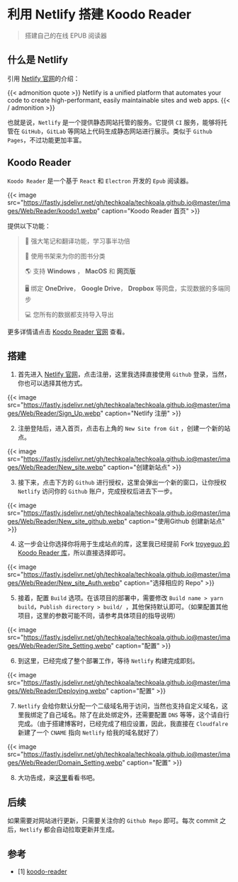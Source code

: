 # 利用 Netlify 搭建 Koodo Reader


> 搭建自己的在线 EPUB 阅读器

<!--more-->

## 什么是 Netlify

引用 [Netlify 官网](https://www.netlify.com/)的介绍：

{{< admonition quote >}}
Netlify is a unified platform that automates your code to create high-performant, easily maintainable sites and web apps.
{{< / admonition >}}

也就是说，`Netlify` 是一个提供静态网站托管的服务。它提供 `CI` 服务，能够将托管在 `GitHub`，`GitLab` 等网站上代码生成静态网站进行展示。类似于 `Github Pages`，不过功能更加丰富。

## Koodo Reader

`Koodo Reader` 是一个基于 `React` 和 `Electron` 开发的 `Epub` 阅读器。

{{< image src="https://fastly.jsdelivr.net/gh/techkoala/techkoala.github.io@master/images/Web/Reader/koodo1.webp" caption="Koodo Reader 首页" >}}

提供以下功能：

> 📝 强大笔记和翻译功能，学习事半功倍
>
> 🚩 使用书架来为你的图书分类
>
> 🌎 支持 **Windows** ， **MacOS** 和 **网页版**
>
> 🖥 绑定 **OneDrive**， **Google Drive**， **Dropbox** 等网盘，实现数据的多端同步
>
> 💻 您所有的数据都支持导入导出

更多详情请点击 [Koodo Reader 官网](https://koodo.960960.xyz/) 查看。

## 搭建

1. 首先进入 [Netlify 官网](https://www.netlify.com/)，点击注册，这里我选择直接使用 `Github` 登录，当然，你也可以选择其他方式。

{{< image src="https://fastly.jsdelivr.net/gh/techkoala/techkoala.github.io@master/images/Web/Reader/Sign_Up.webp" caption="Netlify 注册" >}}

2. 注册登陆后，进入首页，点击右上角的 `New Site from Git` ，创建一个新的站点。

{{< image src="https://fastly.jsdelivr.net/gh/techkoala/techkoala.github.io@master/images/Web/Reader/New_site.webp" caption="创建新站点" >}}

3. 接下来，点击下方的 `Github` 进行授权，这里会弹出一个新的窗口，让你授权 `Netlify` 访问你的 `Github` 账户，完成授权后进去下一步。

{{< image src="https://fastly.jsdelivr.net/gh/techkoala/techkoala.github.io@master/images/Web/Reader/New_site_github.webp" caption="使用Github 创建新站点" >}}

4. 这一步会让你选择你将用于生成站点的库，这里我已经提前 Fork [troyeguo 的 Koodo Reader 库](https://github.com/troyeguo/koodo-reader)，所以直接选择即可。

{{< image src="https://fastly.jsdelivr.net/gh/techkoala/techkoala.github.io@master/images/Web/Reader/New_site_Auth.webp" caption="选择相应的 Repo" >}}

5. 接着，配置 `Build` 选项。在该项目的部署中，需要修改 `Build name > yarn build`，`Publish directory > build/ `，其他保持默认即可。（如果配置其他项目，这里的参数可能不同，请参考具体项目的指导说明）

{{< image src="https://fastly.jsdelivr.net/gh/techkoala/techkoala.github.io@master/images/Web/Reader/Site_Setting.webp" caption="配置" >}}

6. 到这里，已经完成了整个部署工作，等待 `Netlify` 构建完成即刻。

{{< image src="https://fastly.jsdelivr.net/gh/techkoala/techkoala.github.io@master/images/Web/Reader/Deploying.webp" caption="配置" >}}

7. `Netlify` 会给你默认分配一个二级域名用于访问，当然也支持自定义域名，这里我绑定了自己域名。除了在此处绑定外，还需要配置 `DNS` 等等，这个请自行完成。（由于搭建博客时，已经完成了相应设置，因此，我直接在 `Cloudfalre` 新建了一个 `CNAME` 指向 `Netlify` 给我的域名就好了）

{{< image src="https://fastly.jsdelivr.net/gh/techkoala/techkoala.github.io@master/images/Web/Reader/Domain_Setting.webp" caption="配置" >}}

8. 大功告成，来[这里](https://reader.techkoala.top/)看看书吧。

## 后续

如果需要对网站进行更新，只需要关注你的 `Github Repo` 即可。每次 commit 之后，`Netlify` 都会自动拉取更新并生成。

## 参考

- [1] [koodo-reader](https://github.com/troyeguo/koodo-reader)


